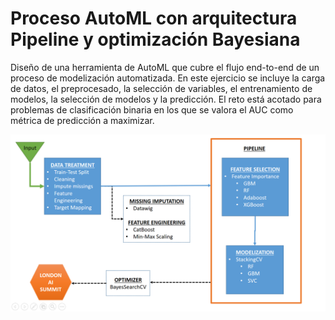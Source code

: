 # Proceso AutoML con arquitectura Pipeline y optimización Bayesiana
Diseño de una herramienta de AutoML que cubre el flujo end-to-end de un proceso de modelización automatizada. En este ejercicio se incluye la carga de datos, el preprocesado, la selección de variables, el entrenamiento de modelos, la selección de modelos y la predicción. El reto está acotado para problemas de clasificación binaria en los que se valora el AUC como métrica de predicción a maximizar.

![](img/roadmap.PNG)
